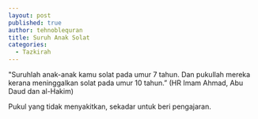 ```yaml
---
layout: post
published: true
author: tehnoblequran
title: Suruh Anak Solat
categories:
  - Tazkirah
---
```

"Suruhlah anak-anak kamu solat pada umur 7 tahun. Dan pukullah mereka kerana meninggalkan solat pada umur 10 tahun.” (HR Imam Ahmad, Abu Daud dan al-Hakim)

Pukul yang tidak menyakitkan, sekadar untuk beri pengajaran.